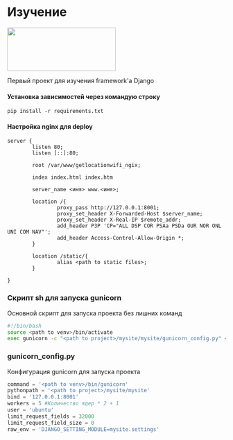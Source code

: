 # Изучение
<img src="https://upload.wikimedia.org/wikipedia/commons/thumb/7/75/Django_logo.svg/1200px-Django_logo.svg.png" width = 250 height = 100>


Первый проект для изучения framework'a Django

#### Установка зависимостей через командую строку
```
pip install -r requirements.txt 
```
#### Настройка nginx для deploy
```
server {
        listen 80;
        listen [::]:80;

        root /var/www/getlocationwifi_ngix;

        index index.html index.htm

        server_name <имя> www.<имя>;

        location /{
                proxy_pass http://127.0.0.1:8001;
                proxy_set_header X-Forwarded-Host $server_name;
                proxy_set_header X-Real-IP $remote_addr;
                add_header P3P 'CP="ALL DSP COR PSAa PSDa OUR NOR ONL UNI COM NAV"';
                add_header Access-Control-Allow-Origin *;
        }

        location /static/{
                alias <path to static files>;
        }

}
```

### Скрипт sh для запуска gunicorn
Основной скрипт для запуска проекта без лишних команд
```bash
#!/bin/bash
source <path to venv>/bin/activate
exec gunicorn -c "<path to project>/mysite/mysite/gunicorn_config.py" <custom name>.wsgi
```

### gunicorn_config.py
Конфигурация gunicorn для запуска проекта
```python
command = '<path to venv>/bin/gunicorn'
pythonpath = '<path to project>/mysite/mysite'
bind = '127.0.0.1:8001'
workers = 5 #Количество ядер * 2 + 1
user = 'ubuntu'
limit_request_fields = 32000
limit_request_field_size = 0
raw_env = 'DJANGO_SETTING_MODULE=mysite.settings'
```

